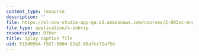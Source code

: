 ```yaml
---
content_type: resource
description: ''
file: https://ol-ocw-studio-app-qa.s3.amazonaws.com/courses/2-003sc-engineering-dynamics-fall-2011/518d05b4f927560492a288afcc72af5d_1xJJu5p3dD0.vtt
file_type: application/x-subrip
resourcetype: Other
title: 3play caption file
uid: 518d05b4-f927-5604-92a2-88afcc72af5d
---
```

